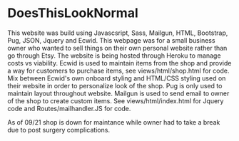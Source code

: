 # DoesThisLookNormal
This website was build using Javascsript, Sass, Mailgun, HTML, Bootstrap, Pug, JSON, Jquery and Ecwid.
This webpage was for a small business owner who wanted to sell things on their own personal website rather than go through Etsy. 
The website is being hosted through Heroku to manage costs vs viability. 
Ecwid is used to maintain items from the shop and provide a way for customers to purchase items, see views/html/shop.html for code.
Mix between Ecwid's own onboard styling and HTML/CSS styling used on their website in order to personalize look of the shop.
Pug is only used to maintain layout throughout website.
Mailgun is used to send email to owner of the shop to create custom items. See views/html/index.html for Jquery code and Routes/mailhandler.JS for code. 


As of 09/21 shop is down for maintance while owner had to take a break due to post surgery complications.

